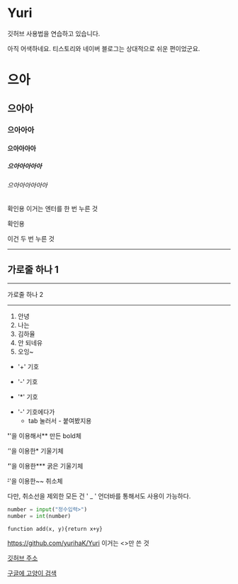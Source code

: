 # Yuri
깃허브 사용법을 연습하고 있습니다.

아직 어색하네요. 티스토리와 네이버 블로그는 상대적으로 쉬운 편이었군요.
# 으아
## 으아아
### 으아아아
#### 으아아아아
##### 으아아아아아
###### 으아아아아아아

확인용
이거는 엔터를 한 번 누른 것

확인용

이건 두 번 누른 것

---
가로줄 하나 1
---

***
가로줄 하나 2
***

1. 안녕
2. 나는
3. 김하율
4. 안 되네유
5. 오잉~

+ '+' 기호
- '-' 기호
* '*' 기호

- '-' 기호에다가
  - tab 눌러서 - 붙여봤지용
  
 **'**'을 이용해서** 만든 bold체
 
 *'*'을 이용한* 기울기체
 
 ***'***'을 이용한*** 굵은 기울기체
 
 ~~'~~'을 이용한~~ 취소체
 
 다만, 취소선을 제외한 모든 건 ' _ ' 언더바를 통해서도 사용이 가능하다.
 
 
 ```python
 number = input("정수입력>")
 number = int(number)
 ```
 
 `function add(x, y){return x+y}`
 
 
 <https://github.com/yurihaK/Yuri>
 이거는 <>만 쓴 것
 
 
 [깃허브 주소](https://github.com/yurihaK/Yuri)
 
 
 [구글에 고양이 검색](https://google.com, "고양이")
 
